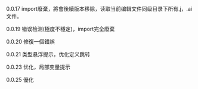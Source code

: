 0.0.17 import廢棄，將會後續版本移除，读取当前编辑文件同级目录下所有.j，.ai文件。

0.0.19 错误检测(極度不穩定)，import完全廢棄

0.0.20 修復一個錯誤

0.0.21 类型悬浮提示，优化定义跳转

0.0.23 优化，局部变量提示

0.0.25 優化